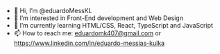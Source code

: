 - 👋 Hi, I’m @eduardoMessKL
- 👀 I’m interested in Front-End development and Web Design
- 🌱 I’m currently learning HTML/CSS, React, TypeScript and JavaScript
- 📫 How to reach me: eduardomk407@gmail.com or https://www.linkedin.com/in/eduardo-messias-kulka

<!---
eduardoMessKL/eduardoMessKL is a ✨ special ✨ repository because its `README.md` (this file) appears on your GitHub profile.
You can click the Preview link to take a look at your changes.
--->
